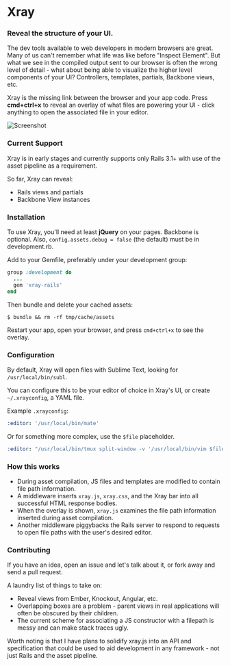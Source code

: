 # Xray

### Reveal the structure of your UI.

The dev tools available to web developers in modern browsers are great. Many of us can't remember what life was like before "Inspect Element". But what we see in the compiled output sent to our browser is often the wrong level of detail - what about being able to visualize the higher level components of your UI? Controllers, templates, partials, Backbone views, etc.

Xray is the missing link between the browser and your app code. Press **cmd+ctrl+x** to reveal an overlay of what files are powering your UI - click anything to open the associated file in your editor.

![Screenshot](http://dl.dropbox.com/u/156655/Screenshots/xgf7ukh3fya-.png)

### Current Support

Xray is in early stages and currently supports only Rails 3.1+ with use of the asset pipeline as a requirement.

So far, Xray can reveal:

  * Rails views and partials
  * Backbone View instances

### Installation

To use Xray, you'll need at least **jQuery** on your pages. Backbone is optional. Also, `config.assets.debug = false` (the default) must be in development.rb.

Add to your Gemfile, preferably under your development group:

```ruby
group :development do
  ...
  gem 'xray-rails'
end
```

Then bundle and delete your cached assets:

```
$ bundle && rm -rf tmp/cache/assets
```

Restart your app, open your browser, and press `cmd+ctrl+x` to see the overlay.

### Configuration

By default, Xray will open files with Sublime Text, looking for `/usr/local/bin/subl`.

You can configure this to be your editor of choice in Xray's UI, or create `~/.xrayconfig`, a YAML file.

Example `.xrayconfig`:

```yaml
:editor: '/usr/local/bin/mate'
```

Or for something more complex, use the `$file` placeholder.

```yaml
:editor: "/usr/local/bin/tmux split-window -v '/usr/local/bin/vim $file'"
```

### How this works

* During asset compilation, JS files and templates are modified to contain file path information.
* A middleware inserts `xray.js`, `xray.css`, and the Xray bar into all successful HTML response bodies.
* When the overlay is shown, `xray.js` examines the file path information inserted during asset compilation.
* Another middleware piggybacks the Rails server to respond to requests to open file paths with the user's desired editor.

### Contributing

If you have an idea, open an issue and let's talk about it, or fork away and send a pull request.

A laundry list of things to take on:

  * Reveal views from Ember, Knockout, Angular, etc.
  * Overlapping boxes are a problem - parent views in real applications will often be obscured by their children.
  * The current scheme for associating a JS constructor with a filepath is messy and can make stack traces ugly.

Worth noting is that I have plans to solidify xray.js into an API and specification that could be used to aid development in any framework - not just Rails and the asset pipeline.
